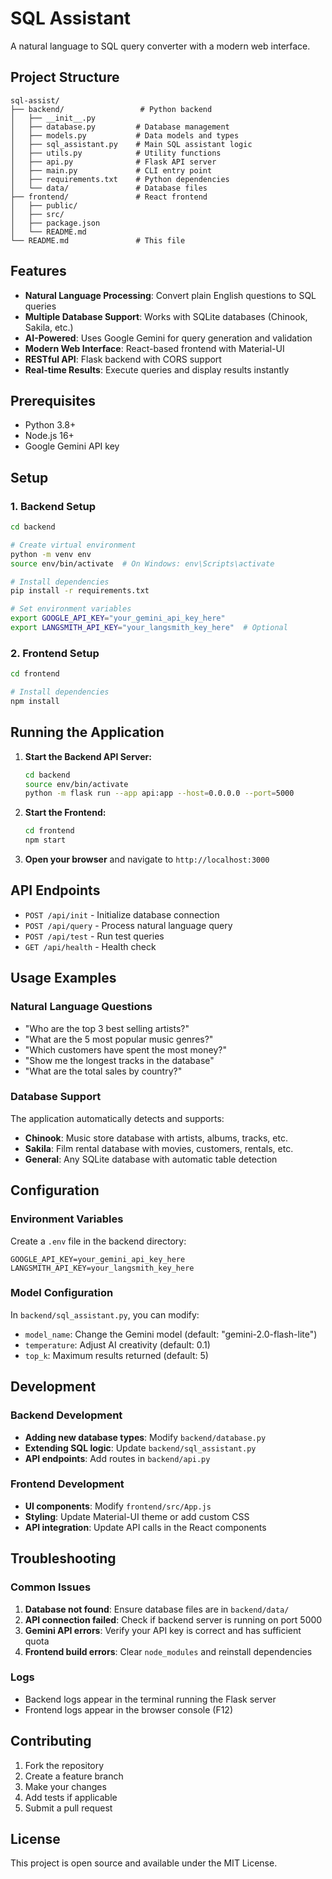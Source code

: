 # SQL Assistant

A natural language to SQL query converter with a modern web interface.

## Project Structure

```
sql-assist/
├── backend/                 # Python backend
│   ├── __init__.py
│   ├── database.py         # Database management
│   ├── models.py           # Data models and types
│   ├── sql_assistant.py    # Main SQL assistant logic
│   ├── utils.py            # Utility functions
│   ├── api.py              # Flask API server
│   ├── main.py             # CLI entry point
│   ├── requirements.txt    # Python dependencies
│   └── data/               # Database files
├── frontend/               # React frontend
│   ├── public/
│   ├── src/
│   ├── package.json
│   └── README.md
└── README.md               # This file
```

## Features

- **Natural Language Processing**: Convert plain English questions to SQL queries
- **Multiple Database Support**: Works with SQLite databases (Chinook, Sakila, etc.)
- **AI-Powered**: Uses Google Gemini for query generation and validation
- **Modern Web Interface**: React-based frontend with Material-UI
- **RESTful API**: Flask backend with CORS support
- **Real-time Results**: Execute queries and display results instantly

## Prerequisites

- Python 3.8+
- Node.js 16+
- Google Gemini API key

## Setup

### 1. Backend Setup

```bash
cd backend

# Create virtual environment
python -m venv env
source env/bin/activate  # On Windows: env\Scripts\activate

# Install dependencies
pip install -r requirements.txt

# Set environment variables
export GOOGLE_API_KEY="your_gemini_api_key_here"
export LANGSMITH_API_KEY="your_langsmith_key_here"  # Optional
```

### 2. Frontend Setup

```bash
cd frontend

# Install dependencies
npm install
```

## Running the Application

1. **Start the Backend API Server:**

   ```bash
   cd backend
   source env/bin/activate
   python -m flask run --app api:app --host=0.0.0.0 --port=5000
   ```

2. **Start the Frontend:**

   ```bash
   cd frontend
   npm start
   ```

3. **Open your browser** and navigate to `http://localhost:3000`

## API Endpoints

- `POST /api/init` - Initialize database connection
- `POST /api/query` - Process natural language query
- `POST /api/test` - Run test queries
- `GET /api/health` - Health check

## Usage Examples

### Natural Language Questions

- "Who are the top 3 best selling artists?"
- "What are the 5 most popular music genres?"
- "Which customers have spent the most money?"
- "Show me the longest tracks in the database"
- "What are the total sales by country?"

### Database Support

The application automatically detects and supports:

- **Chinook**: Music store database with artists, albums, tracks, etc.
- **Sakila**: Film rental database with movies, customers, rentals, etc.
- **General**: Any SQLite database with automatic table detection

## Configuration

### Environment Variables

Create a `.env` file in the backend directory:

```env
GOOGLE_API_KEY=your_gemini_api_key_here
LANGSMITH_API_KEY=your_langsmith_key_here
```

### Model Configuration

In `backend/sql_assistant.py`, you can modify:

- `model_name`: Change the Gemini model (default: "gemini-2.0-flash-lite")
- `temperature`: Adjust AI creativity (default: 0.1)
- `top_k`: Maximum results returned (default: 5)

## Development

### Backend Development

- **Adding new database types**: Modify `backend/database.py`
- **Extending SQL logic**: Update `backend/sql_assistant.py`
- **API endpoints**: Add routes in `backend/api.py`

### Frontend Development

- **UI components**: Modify `frontend/src/App.js`
- **Styling**: Update Material-UI theme or add custom CSS
- **API integration**: Update API calls in the React components

## Troubleshooting

### Common Issues

1. **Database not found**: Ensure database files are in `backend/data/`
2. **API connection failed**: Check if backend server is running on port 5000
3. **Gemini API errors**: Verify your API key is correct and has sufficient quota
4. **Frontend build errors**: Clear `node_modules` and reinstall dependencies

### Logs

- Backend logs appear in the terminal running the Flask server
- Frontend logs appear in the browser console (F12)

## Contributing

1. Fork the repository
2. Create a feature branch
3. Make your changes
4. Add tests if applicable
5. Submit a pull request

## License

This project is open source and available under the MIT License.
